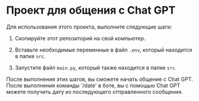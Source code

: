 # Проект для общения с Chat GPT

Для использования этого проекта, выполните следующие шаги:

1. Скопируйте этот репозиторий на свой компьютер.

2. Вставьте необходимые переменные в файл `.env`, который находится в папке `src`.

3. Запустите файл `main.py`, который также находится в папке `src`.

После выполнения этих шагов, вы сможете начать общение с Chat GPT.
После выполнения команды '/date' в боте, вы с помощью Chat GPT можете получить дату из последующего отправленного сообщения.
